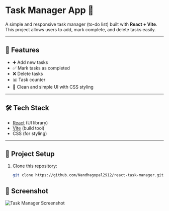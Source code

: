 # Task Manager App 📝

A simple and responsive task manager (to-do list) built with **React + Vite**.  
This project allows users to add, mark complete, and delete tasks easily.

---

## 🚀 Features

- ➕ Add new tasks
- ✅ Mark tasks as completed
- ❌ Delete tasks
- 📊 Task counter
- 🎨 Clean and simple UI with CSS styling

---

## 🛠️ Tech Stack

- [React](https://react.dev/) (UI library)
- [Vite](https://vitejs.dev/) (build tool)
- CSS (for styling)

---

## 📂 Project Setup

1. Clone this repository:
   ```bash
   git clone https://github.com/Nandhagopal2912/react-task-manager.git
   ```

## 📸 Screenshot

![Task Manager Screenshot](src/assets/screenshot.png)
